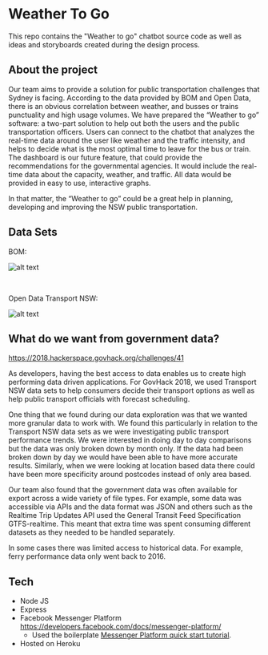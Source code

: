 # Weather To Go

This repo contains the "Weather to go" chatbot source code as well as ideas and storyboards created during the design process.

## About the project

Our team aims to provide a solution for public transportation challenges that Sydney is facing. According to the data provided by BOM and Open Data, there is an obvious correlation between weather, and busses or trains punctuality and high usage volumes. We have prepared the “Weather to go” software: a two-part solution to help out both the users and the public transportation officers.
Users can connect to the chatbot that analyzes the real-time data around the user like weather and the traffic intensity, and helps to decide what is the most optimal time to leave for the bus or train. The dashboard is our future feature, that could provide the recommendations for the governmental agencies. It would include the real-time data about the capacity, weather, and traffic. All data would be provided in easy to use, interactive graphs.

In that matter, the “Weather to go” could be a great help in planning, developing and improving the NSW public transportation.

## Data Sets

BOM:

![alt text][bomlogo]

<br>

Open Data Transport NSW:

![alt text][tnswlogo]

[bomlogo]: https://static1.squarespace.com/static/57b1a49df7e0ab6f35b45df6/t/57bb0a95b8a79b87b20cbd8a/1471875737444/ "Bureau of Meteorology"
[tnswlogo]: https://opendata.transport.nsw.gov.au/themes/open_data_portal/logo.png "Open Data Transport NSW"


## What do we want from government data?

https://2018.hackerspace.govhack.org/challenges/41

As developers, having the best access to data enables us to create high performing data driven applications. For GovHack 2018, we used Transport NSW data sets to help consumers decide their transport options as well as help public transport officials with forecast scheduling.

One thing that we found during our data exploration was that we wanted more granular data to work with. We found this particularly in relation to the Transport NSW data sets as we were investigating public transport performance trends. We were interested in doing day to day
comparisons but the data was only broken down by month only. If the data had been broken down by day we would have been able to have more accurate results. Similarly, when we were looking at location based data there could have been more specificity around postcodes instead of only area based.

Our team also found that the government data was often available for export across a wide variety of file types. For example, some data was accessible via APIs and the data format was JSON and others such as the Realtime Trip Updates API used the General Transit Feed Specification GTFS-realtime. This meant that extra time was spent consuming different datasets as they needed to be handled separately.

In some cases there was limited access to historical data. For example, ferry performance data only went back to 2016.


## Tech

- Node JS
- Express
- Facebook Messenger Platform https://developers.facebook.com/docs/messenger-platform/
    - Used the boilerplate [Messenger Platform quick start tutorial](https://developers.facebook.com/docs/messenger-platform/getting-started/quick-start).
- Hosted on Heroku

